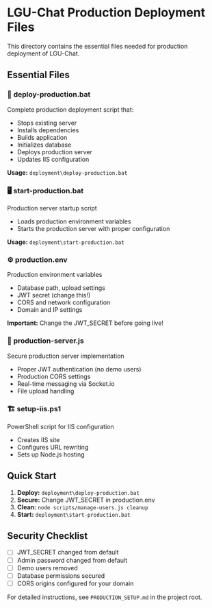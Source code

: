 # LGU-Chat Production Deployment Files

This directory contains the essential files needed for production deployment of LGU-Chat.

## Essential Files

### 🚀 **deploy-production.bat**
Complete production deployment script that:
- Stops existing server
- Installs dependencies
- Builds application
- Initializes database
- Deploys production server
- Updates IIS configuration

**Usage:** `deployment\deploy-production.bat`

### 🖥️ **start-production.bat**
Production server startup script
- Loads production environment variables
- Starts the production server with proper configuration

**Usage:** `deployment\start-production.bat`

### ⚙️ **production.env**
Production environment variables
- Database path, upload settings
- JWT secret (change this!)
- CORS and network configuration
- Domain and IP settings

**Important:** Change the JWT_SECRET before going live!

### 🔧 **production-server.js**
Secure production server implementation
- Proper JWT authentication (no demo users)
- Production CORS settings
- Real-time messaging via Socket.io
- File upload handling

### 🏗️ **setup-iis.ps1**
PowerShell script for IIS configuration
- Creates IIS site
- Configures URL rewriting
- Sets up Node.js hosting

## Quick Start

1. **Deploy:** `deployment\deploy-production.bat`
2. **Secure:** Change JWT_SECRET in production.env
3. **Clean:** `node scripts/manage-users.js cleanup`
4. **Start:** `deployment\start-production.bat`

## Security Checklist

- [ ] JWT_SECRET changed from default
- [ ] Admin password changed from default
- [ ] Demo users removed
- [ ] Database permissions secured
- [ ] CORS origins configured for your domain

For detailed instructions, see `PRODUCTION_SETUP.md` in the project root. 